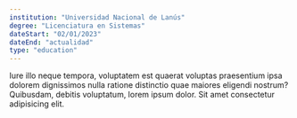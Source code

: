 ```yaml
---
institution: "Universidad Nacional de Lanús"
degree: "Licenciatura en Sistemas"
dateStart: "02/01/2023"
dateEnd: "actualidad"
type: "education"
---
```


Iure illo neque tempora, voluptatem est quaerat voluptas praesentium ipsa dolorem dignissimos nulla ratione distinctio quae maiores eligendi nostrum? Quibusdam, debitis voluptatum, lorem ipsum dolor. Sit amet consectetur adipisicing elit.